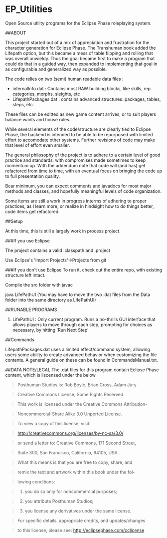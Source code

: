 # EP_Utilities
Open Source utility programs for the Eclipse Phase roleplaying system.

##ABOUT

This project started out of a mix of appreciation and frustration for the character generation for Eclipse Phase. The Transhuman book added the Lifepath option, but this became a mess of table flipping and rolling that was overall unwieldy. Thus the goal became first to make a program that could do that in a guided way, then expanded to implementing that goal in as configurable and generalized way as possible.

The code relies on two (semi) human readable data files :
* internalInfo.dat : Contains most RAW building blocks, like skills, rep categories, morphs, sleights, etc
* LifepathPackages.dat : contains advanced structures: packages, tables, steps, etc.

These files can be editted as new game content arrives, or to suit players balance wants and house rules.

While several elements of the code/structure are clearly tied to Eclipse Phase, the backend is intended to be able to be repurposed with limited effort to accomodate other systems. Further revisions of code may make that level of effort even smaller.

The general philosophy of the project is to adhere to a certain level of good practice and standards, with compromises made sometimes to keep momentum up. With the addendum note that code will (and has) get refactored from time to time, with an eventual focus on bringing the code up to full presentation quality.

Bear minimum, you can expect comments and javadocs for most major methods and classes, and hopefully meaningful levels of code organization.

Some items are still a work in progress interms of adhering to proper practices, as I learn more, or realize in hindsight how to do things better, code items get refactored.

##Setup

At this time, this is still a largely work in process project. 

###If you use Eclipse

The project contains a valid .classpath and .project

Use Eclipse's 'Import Projects'->Projects from git

###If you don't use Eclipse
To run it, check out the entire repo, with existing structure left intact.

Compile the src folder with javac

java LifePathUI
(You may have to move the two .dat files from the Data folder into the same directory as LifePathUI)

##RUNABLE PROGRAMS

1) LifePathUI : Only current program. Runs a no-thrills GUI interface that allows players to move through each step, prompting for choices as necessary, by hitting 'Run Next Step'

##Commands

LifepathPackages.dat uses a limited effect/command system, allowing users some ability to create advanced behavior when customizing the file contents. A general guide on these can be found in CommandsManual.txt.

##DATA NOTE/LEGAL
The .dat files for this program contain Eclipse Phase content, 
which is liscensed under the below

>Posthuman Studios is: Rob Boyle, Brian Cross, Adam Jury

>Creative Commons License; Some Rights Reserved.

>This work is licensed under the Creative Commons Attribution-

>Noncommercial-Share Alike 3.0 Unported License. 

>To view a copy of this license, visit:

>http://creativecommons.org/licenses/by-nc-sa/3.0/ 

>or send a letter to: Creative Commons, 171 Second Street, 

>Suite 300, San Francisco, California, 94105, USA.

>What this means is that you are free to copy, share, and 

>remix the text and artwork within this book under the fol-

>lowing conditions: 

>1) you do so only for noncommercial purposes; 

>2) you attribute Posthuman Studios; 

>3) you license any derivatives under the same license. 

>For specific details, appropriate credits, and updates/changes 

>to this license, please see: http://eclipsephase.com/cclicense
